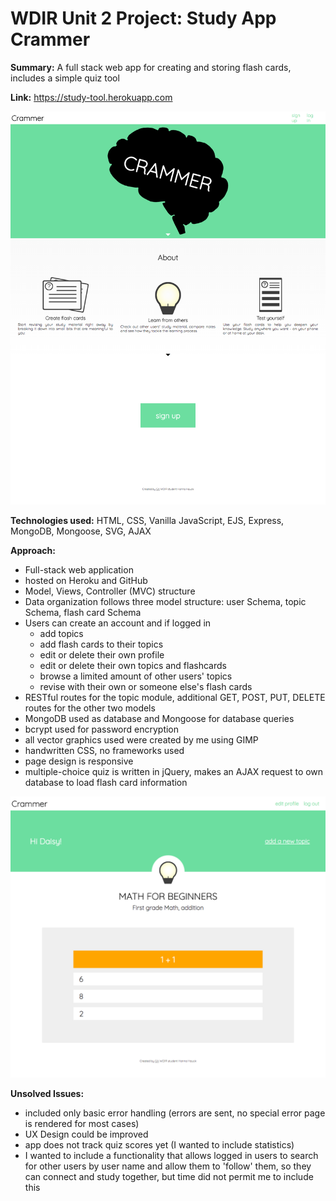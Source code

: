 # WDIR Unit 2 Project: Study App Crammer

**Summary:** A full stack web app for creating and storing flash cards, includes a simple quiz tool

**Link:** https://study-tool.herokuapp.com

![Landing page screenshot ](public/img/screencapture-study-tool-herokuapp-1492703273713.png)

**Technologies used:** HTML, CSS, Vanilla JavaScript, EJS, Express, MongoDB, Mongoose, SVG, AJAX

**Approach:**
- Full-stack web application
- hosted on Heroku and GitHub
- Model, Views, Controller (MVC) structure
- Data organization follows three model structure: user Schema, topic Schema, flash card Schema
- Users can create an account and if logged in
    - add topics
    - add flash cards to their topics
    - edit or delete their own profile
    - edit or delete their own topics and flashcards
    - browse a limited amount of other users' topics
    - revise with their own or someone else's flash cards
- RESTful routes for the topic module, additional GET, POST, PUT, DELETE routes for the other two models
- MongoDB used as database and Mongoose for database queries
- bcrypt used for password encryption
- all vector graphics used were created by me using GIMP
- handwritten CSS, no frameworks used
- page design is responsive
- multiple-choice quiz is written in jQuery, makes an AJAX request to own database to load flash card information

![Quiz screenshot ](public/img/screencapture-localhost-3000-topics-58f767135d497903fadced01-revise-1492703346225.png)

**Unsolved Issues:**
- included only basic error handling (errors are sent, no special error page is rendered for most cases)
- UX Design could be improved
- app does not track quiz scores yet (I wanted to include statistics)
- I wanted to include a functionality that allows logged in users to search for other users by user name and allow them to 'follow' them, so they can connect and study together, but time did not permit me to include this
